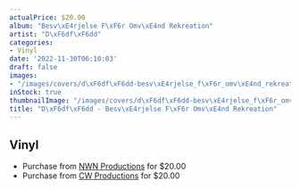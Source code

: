 ```yaml
---
actualPrice: $20.00
album: "Besv\xE4rjelse F\xF6r Omv\xE4nd Rekreation"
artist: "D\xF6df\xF6dd"
categories:
- Vinyl
date: '2022-11-30T06:10:03'
draft: false
images:
- "/images/covers/d\xF6df\xF6dd-besv\xE4rjelse_f\xF6r_omv\xE4nd_rekreation.png"
inStock: true
thumbnailImage: "/images/covers/d\xF6df\xF6dd-besv\xE4rjelse_f\xF6r_omv\xE4nd_rekreation-thumb.png"
title: "D\xF6df\xF6dd - Besv\xE4rjelse F\xF6r Omv\xE4nd Rekreation"
---
```


## Vinyl
* Purchase from [NWN Productions](http://shop.nwnprod.com/index.php?route=product/product&path=75&product_id=18618&sort=pd.name&order=ASC) for $20.00
* Purchase from [CW Productions](https://shop.cwproductions.net/products/dodfodd-besvarjelse-for-omvand-rekreation-lp) for $20.00
